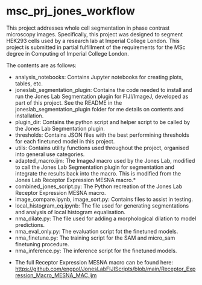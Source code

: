 # msc_prj_jones_workflow

This project addresses whole cell segmentation in phase contrast microscopy images. Specifically, this project was designed to segment HEK293 cells used by a research lab at Imperial College London. This project is submitted in partial fulfillment of the requirements for the MSc degree in Computing of Imperial College London.

The contents are as follows:
- analysis_notebooks: Contains Jupyter notebooks for creating plots, tables, etc.
- joneslab_segmentation_plugin: Contains the code needed to install and run the Jones Lab Segmentation plugin for FIJI/ImageJ, developed as part of this project. See the README in the joneslab_segmentation_plugin folder for me details on contents and installation.
- plugin_dir: Contains the python script and helper script to be called by the Jones Lab Segmentation plugin.
- thresholds: Contains JSON files with the best performining thresholds for each finetuned model in this project.
- utils: Contains utility functions used throughout the project, organised into general use categories.
- adapted_macro.ijm: The ImageJ macro used by the Jones Lab, modified to call the Jones Lab Segmentation plugin for segmentation and integrate the results back into the macro. This is modified from the Jones Lab Receptor Expression MESNA macro.*
- combined_jones_script.py: The Python recreation of the Jones Lab Receptor Expression MESNA macro.
- image_compare.ipynb, image_sort.py: Contains files to assist in testing.
- local_histogram_eq.ipynb: The file used for generating segmentations and analysis of local histogram equalisation.
- nma_dilate.py: The file used for adding a morphological dilation to model predictions.
- nma_eval_only.py: The evaluation script fot the finetuned models.
- nma_finetune.py: The training script for the SAM and micro_sam finetuning procedure.
- nma_inference.py: The inference script for the finetuned models.


* The full Receptor Expression MESNA macro can be found here: https://github.com/engpol/JonesLabFIJIScripts/blob/main/Receptor_Expression_Macro_MESNA_MAC.ijm